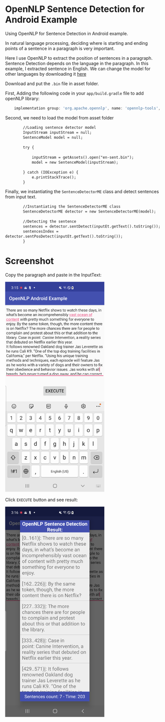# OpenNLP Sentence Detection for Android Example
Using OpenNLP for Sentence Detection in Android example.

In natural language processing, deciding where is starting and ending points of a sentence in a paragraph is very important.
 
Here I use OpenNLP to extract the position of sentences in a paragraph. Sentence Detection depends on the language in the paragraph. In this example, I extracted sentence in English. We can change the model for other languages by downloading it [here](https://opennlp.apache.org/models.html)
 
Download and put the `.bin` file in asset folder.

First, Adding the following code in your `app/build.gradle` file to add openNLP library:

```groovy
    implementation group: 'org.apache.opennlp', name: 'opennlp-tools', version: '1.9.3'
```


Second, we need to load the model from asset folder

```jvm
        //Loading sentence detector model
        InputStream inputStream = null;
        SentenceModel model = null;
        
        try {
        
            inputStream = getAssets().open("en-sent.bin");
            model = new SentenceModel(inputStream);

        } catch (IOException e) {
            e.printStackTrace();
        }
```


Finally, we instantiating the `SentenceDetectorME` class and detect sentences from input text.

```jvm
        //Instantiating the SentenceDetectorME class
        SentenceDetectorME detector = new SentenceDetectorME(model);
        
        //Detecting the sentence
        sentences = detector.sentDetect(inputEt.getText().toString());
        sentencesIndex = detector.sentPosDetect(inputEt.getText().toString());
        }
```


# Screenshot
Copy the paragraph and paste in the InputText:

<img src="screenshot/text_input.png" width="320">

Click `EXECUTE` button and see result:

<img src="screenshot/result.png" width="320">
